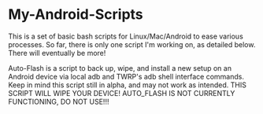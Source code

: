# My-Android-Scripts

This is a set of basic bash scripts for Linux/Mac/Android to ease various processes.
So far, there is only one script I'm working on, as detailed below. There will eventually be more!

Auto-Flash is a script to back up, wipe, and install a new setup on an Android device via local adb and TWRP's adb shell interface commands.
Keep in mind this script still in alpha, and may not work as intended.
THIS SCRIPT WILL WIPE YOUR DEVICE!
AUTO_FLASH IS NOT CURRENTLY FUNCTIONING, DO NOT USE!!!
